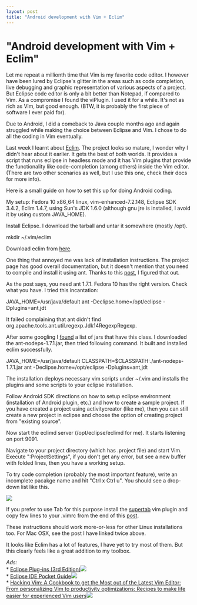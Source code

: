 ```yaml
---
layout: post
title: "Android development with Vim + Eclim"
---
```

"Android development with Vim + Eclim"
===
Let me repeat a millionth time that Vim is my favorite code editor. I however have been lured by Eclipse's glitter in the areas such as code completion, live debugging and graphic representation of various aspects of a project. But Eclipse code editor is only a bit better than Notepad, if compared to Vim. As a compromise I found the viPlugin. I used it for a while. It's not as rich as Vim, but good enough. (BTW, it is probably the first piece of software I ever paid for).  
  
Due to Android, I did a comeback to Java couple months ago and again struggled while making the choice between Eclipse and Vim. I chose to do all the coding in Vim eventually.  
  
Last week I learnt about [Eclim][0]. The project looks so mature, I wonder why I didn't hear about it earlier. It gets the best of both worlds. It provides a script that runs eclipse in headless mode and it has Vim plugins that provide the functionality like code-completion (among others) inside the Vim editor. (There are two other scenarios as well, but I use this one, check their docs for more info).  
  
Here is a small guide on how to set this up for doing Android coding.  
  
My setup: Fedora 10 x86\_64 linux, vim-enhanced-7.2.148, Eclipse SDK 3.4.2, Eclim 1.4.7, using Sun's JDK 1.6.0 (although gnu jre is installed, I avoid it by using custom JAVA\_HOME).  
  
Install Eclipse. I download the tarball and untar it somewhere (mostly /opt).  
  
mkdir ~/.vim/eclim  
  
Download eclim from [here][1].  
  
One thing that annoyed me was lack of installation instructions. The project page has good overall documentation, but it doesn't mention that you need to compile and install it using ant. Thanks to this [post][2], I figured that out.  
  
As the post says, you need ant 1.7.1\. Fedora 10 has the right version. Check what you have. I tried this incantation:  
  
JAVA\_HOME=/usr/java/default ant -Declipse.home=/opt/eclipse -Dplugins=ant,jdt  
  
It failed complaining that ant didn't find org.apache.tools.ant.util.regexp.Jdk14RegexpRegexp.  
  
After some googling I [found][3] a list of jars that have this class. I downloaded the ant-nodeps-1.7.1.jar, then tried following command. It built and installed eclim successfully.  
  
JAVA\_HOME=/usr/java/default CLASSPATH=$CLASSPATH:./ant-nodeps-1.7.1.jar ant -Declipse.home=/opt/eclipse -Dplugins=ant,jdt  
  
The installation deploys necessary vim scripts under ~/.vim and installs the plugins and some scripts to your eclipse installation.  
  
Follow Android SDK directions on how to setup eclipse environment (installation of Android plugin, etc.) and how to create a sample project. If you have created a project using activitycreator (like me), then you can still create a new project in eclipse and choose the option of creating project from "existing source".  
  
Now start the eclimd server (/opt/eclipse/eclimd for me). It starts listening on port 9091\.  
  
Navigate to your project directory (which has .project file) and start Vim. Execute ":ProjectSettings", if you don't get any error, but see a new buffer with folded lines, then you have a working setup.  
  
To try code completion (probably the most important feature), write an incomplete pacakge name and hit "Ctrl x Ctrl u". You should see a drop-down list like this.  
  
[![](http://2.bp.blogspot.com/_W6UcJjyXr24/Sh_JM6CRU5I/AAAAAAAAC28/oMAEGqUZpKA/s400/eclim-demo.png)][4]  
  
If you prefer to use Tab for this purpose install the [supertab][5] vim plugin and copy few lines to your .vimrc from the end of this [post][2].  
  
These instructions should work more-or-less for other Linux installations too. For Mac OSX, see the post I have linked twice above.  
  
It looks like Eclim has a lot of features, I have yet to try most of them. But this clearly feels like a great addition to my toolbox.  
  
_Ads:_  
\* [Eclipse Plug-ins (3rd Edition)][6]![](http://www.assoc-amazon.com/e/ir?t=myfreq-20&l=btl&camp=213689&creative=392969&o=1&a=0321553462)  
\* [Eclipse IDE Pocket Guide][7]![](http://www.assoc-amazon.com/e/ir?t=myfreq-20&l=btl&camp=213689&creative=392969&o=1&a=0596100655)  
\* [Hacking Vim: A Cookbook to get the Most out of the Latest Vim Editor: From personalizing Vim to productivity optimizations: Recipes to make life easier for experienced Vim users][8]![](http://www.assoc-amazon.com/e/ir?t=myfreq-20&l=btl&camp=213689&creative=392969&o=1&a=1847190936)

[0]: http://eclim.sourceforge.net/index.html
[1]: http://sourceforge.net/project/showfiles.php?group_id=145869&package_id=160492
[2]: http://writequit.org/blog/?p=279
[3]: http://www.jarfinder.com/index.php/java/info/org.apache.tools.ant.util.regexp.Jdk14RegexpRegexp
[4]: http://2.bp.blogspot.com/_W6UcJjyXr24/Sh_JM6CRU5I/AAAAAAAAC28/oMAEGqUZpKA/s1600-h/eclim-demo.png
[5]: http://www.vim.org/scripts/script.php?script_id=1643
[6]: http://www.amazon.com/Eclipse-Plug-ins-3rd-Eric-Clayberg/dp/0321553462?ie=UTF8&tag=myfreq-20&link_code=btl&camp=213689&creative=392969
[7]: http://www.amazon.com/Eclipse-IDE-Pocket-Guide-Burnette/dp/0596100655?ie=UTF8&tag=myfreq-20&link_code=btl&camp=213689&creative=392969
[8]: http://www.amazon.com/Hacking-Vim-personalizing-productivity-optimizations/dp/1847190936?ie=UTF8&tag=myfreq-20&link_code=btl&camp=213689&creative=392969
